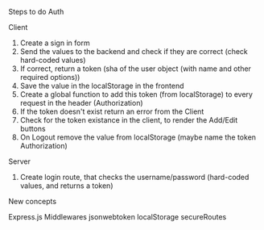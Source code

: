 Steps to do Auth

Client

1. Create a sign in form
2. Send the values to the backend and check if they are correct (check hard-coded values)
3. If correct, return a token (sha of the user object (with name and other required options))
4. Save the value in the localStorage in the frontend
5. Create a global function to add this token (from localStorage) to every request in the header (Authorization)
6. If the token doesn't exist return an error from the Client
7. Check for the token existance in the client, to render the Add/Edit buttons
8. On Logout remove the value from localStorage (maybe name the token Authorization)

Server
1. Create login route, that checks the username/password (hard-coded values, and returns a token)







New concepts

Express.js Middlewares
jsonwebtoken
localStorage
secureRoutes